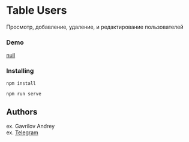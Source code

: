# Table Users

Просмотр, добавление, удаление, и редактирование пользователей

### Demo
[null]()

### Installing
```
npm install

npm run serve
```

## Authors

ex. Gavrilov Andrey  
ex. [Telegram](https://t.me/Andrey_Gavrilov1)
